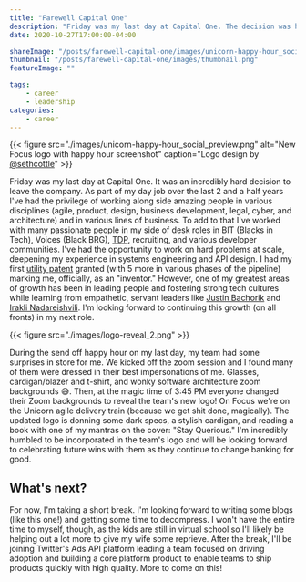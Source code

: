 ```yaml
---
title: "Farewell Capital One"
description: "Friday was my last day at Capital One. The decision was hard, but I'm excited for my next opportunity!"
date: 2020-10-27T17:00:00-04:00

shareImage: "/posts/farewell-capital-one/images/unicorn-happy-hour_social_preview.png"
thumbnail: "/posts/farewell-capital-one/images/thumbnail.png"
featureImage: ""

tags:
    - career
    - leadership
categories:
    - career
---
```


{{< figure src="./images/unicorn-happy-hour_social_preview.png" alt="New Focus logo with happy hour screenshot" caption="Logo design by [@sethcottle](https://twitter.com/sethcottle)" >}}

Friday was my last day at Capital One. It was an incredibly hard decision to leave the company. As part of my day job
over the last 2 and a half years I've had the privilege of working along side amazing people in various disciplines
(agile, product, design, business development, legal, cyber, and architecture) and in various lines of business. To add
to that I've worked with many passionate people in my side of desk roles in BIT (Blacks in Tech), Voices (Black BRG),
[TDP](https://campus.capitalone.com/technology-program), recruiting, and various developer communities. I've had the
opportunity to work on hard problems at scale, deepening my experience in systems engineering and API design. I had my
first [utility patent](https://patents.google.com/patent/US10474506B1) granted (with 5 more in various phases of the
pipeline) marking me, officially, as an "inventor." However, one of my greatest areas of growth has been in leading
people and fostering strong tech cultures while learning from empathetic, servant leaders like
[Justin Bachorik](https://www.linkedin.com/in/justin-bachorik-97b4b62b/) and [Irakli Nadareishvili](https://www.linkedin.com/in/inadarei/).
I'm looking forward to continuing this growth (on all fronts) in my next role.

{{< figure src="./images/logo-reveal_2.png" >}}

During the send off happy hour on my last day, my team had some surprises in store for me. We kicked off the zoom
session and I found many of them were dressed in their best impersonations of me. Glasses, cardigan/blazer and t-shirt,
and wonky software architecture zoom backgrounds :sweat_smile:. Then, at the magic time of 3:45 PM everyone changed
their Zoom backgrounds to reveal the team's new logo! On Focus we're on the Unicorn agile delivery train (because we get
shit done, magically). The updated logo is donning some dark specs, a stylish cardigan, and reading a book with one of
my mantras on the cover: "Stay Querious." I'm incredibly humbled to be incorporated in the team's logo and will be looking
forward to celebrating future wins with them as they continue to change banking for good.

## What's next?

For now, I'm taking a short break. I'm looking forward to writing some blogs (like this one!) and getting some time to
decompress. I won't have the entire time to myself, though, as the kids are still in virtual school so I'll likely be
helping out a lot more to give my wife some reprieve. After the break, I'll be joining Twitter's Ads API platform
leading a team focused on driving adoption and building a core platform product to enable teams to ship products quickly
 with high quality. More to come on this!
